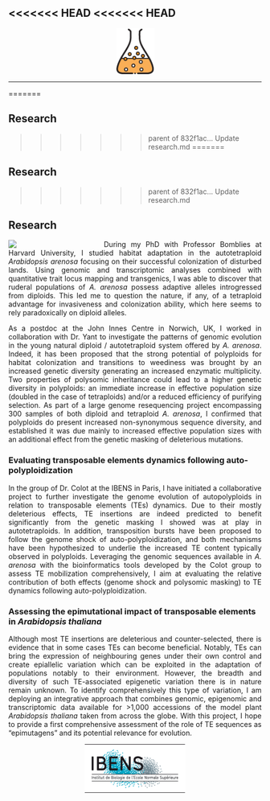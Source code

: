 <<<<<<< HEAD
<<<<<<< HEAD
---
<p align="center"> 
  <img align="center" src="/images/Logo-research.png" width="75">
</p>

---
=======
## Research
>>>>>>> parent of 832f1ac... Update research.md
=======
## Research
>>>>>>> parent of 832f1ac... Update research.md

## Research 
  
<img align="left" src="/images/DSC01221.JPG" style="margin-right: 15px;" width="175">

<p align="justify">
During my PhD with Professor Bomblies at Harvard University, I studied habitat adaptation in the autotetraploid <em>Arabidopsis arenosa</em> focusing on their successful colonization of disturbed lands. Using genomic and transcriptomic analyses combined with quantitative trait locus mapping and transgenics, I was able to discover that ruderal populations of <em>A. arenosa</em> possess adaptive alleles introgressed from diploids. This led me to question the nature, if any, of a tetraploid advantage for invasiveness and colonization ability, which here seems to rely paradoxically on diploid alleles.
</p>

<p align="justify">
As a postdoc at the John Innes Centre in Norwich, UK, I worked in collaboration with Dr. Yant to investigate the patterns of genomic evolution in the young natural diploid / autotetraploid system offered by <em>A. arenosa</em>. Indeed, it has been proposed that the strong potential of polyploids for habitat colonization and transitions to weediness was brought by an increased genetic diversity generating an increased enzymatic multiplicity. Two properties of polysomic inheritance could lead to a higher genetic diversity in polyploids: an immediate increase in effective population size (doubled in the case of tetraploids) and/or a reduced efficiency of purifying selection. As part of a large genome resequencing project encompassing 300 samples of both diploid and tetraploid <em>A. arenosa</em>, I confirmed that polyploids do present increased non-synonymous sequence diversity, and established it was due mainly to increased effective population sizes with an additional effect from the genetic masking of deleterious mutations.
</p>

### Evaluating transposable elements dynamics following auto-polyploidization

<p align="justify">
In the group of Dr. Colot at the IBENS in Paris, I have initiated a collaborative project to further investigate the genome evolution of autopolyploids in relation to transposable elements (TEs) dynamics. Due to their mostly deleterious effects, TE insertions are indeed predicted to benefit significantly from the genetic masking I showed was at play in autotetraploids. In addition, transposition bursts have been proposed to follow the genome shock of auto-polyploidization, and both mechanisms have been hypothesized to underlie the increased TE content typically observed in polyploids. Leveraging the genomic sequences available in <em>A. arenosa</em> with the bioinformatics tools developed by the Colot group to assess TE mobilization comprehensively, I aim at evaluating the relative contribution of both effects (genome shock and polysomic masking) to TE dynamics following auto-polyploidization.
</p>

### Assessing the epimutational impact of transposable elements in _Arabidopsis thaliana_

<p align="justify">
Although most TE insertions are deleterious and counter-selected, there is evidence that in some cases TEs can become beneficial. Notably, TEs can bring the expression of neighbouring genes under their own control and create epiallelic variation which can be exploited in the adaptation of populations notably to their environment. However, the breadth and diversity of such TE-associated epigenetic variation there is in nature remain unknown. To identify comprehensively this type of variation, I am deploying an integrative approach that combines genomic, epigenomic and transcriptomic data available for >1,000 accessions of the model plant <em>Arabidopsis thaliana</em> taken from across the globe. With this project, I hope to provide a first comprehensive assessment of the role of TE sequences as “epimutagens” and its potential relevance for evolution.
</p>

<p align="center">
<img src="/images/logo_ibens.gif" width="200">
</p>


